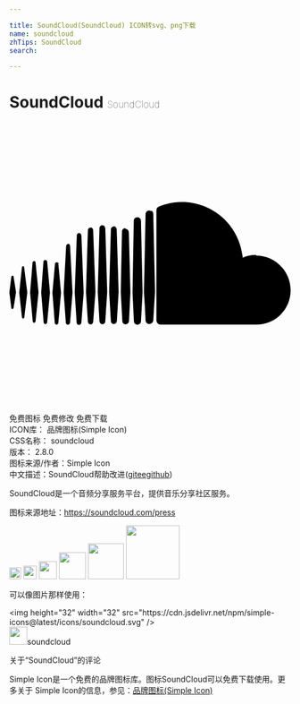 ```yaml
---

title: SoundCloud(SoundCloud) ICON转svg、png下载
name: soundcloud
zhTips: SoundCloud
search: 

---
```


# SoundCloud  <small style="font-size: 60%;font-weight: 100">SoundCloud</small>

<div id="svg" class="svg-wrap">
<svg role="img" viewBox="0 0 24 24" xmlns="http://www.w3.org/2000/svg"><title>SoundCloud icon</title><path d="M1.175 12.225c-.051 0-.094.046-.101.1l-.233 2.154.233 2.105c.007.058.05.098.101.098.05 0 .09-.04.099-.098l.255-2.105-.27-2.154c0-.057-.045-.1-.09-.1m-.899.828c-.06 0-.091.037-.104.094L0 14.479l.165 1.308c0 .055.045.094.09.094s.089-.045.104-.104l.21-1.319-.21-1.334c0-.061-.044-.09-.09-.09m1.83-1.229c-.061 0-.12.045-.12.104l-.21 2.563.225 2.458c0 .06.045.12.119.12.061 0 .105-.061.121-.12l.254-2.474-.254-2.548c-.016-.06-.061-.12-.121-.12m.945-.089c-.075 0-.135.06-.15.135l-.193 2.64.21 2.544c.016.077.075.138.149.138.075 0 .135-.061.15-.15l.24-2.532-.24-2.623c0-.075-.06-.135-.135-.135l-.031-.017zm1.155.36c-.005-.09-.075-.149-.159-.149-.09 0-.158.06-.164.149l-.217 2.43.2 2.563c0 .09.075.157.159.157.074 0 .148-.068.148-.158l.227-2.563-.227-2.444.033.015zm.809-1.709c-.101 0-.18.09-.18.181l-.21 3.957.187 2.563c0 .09.08.164.18.164.094 0 .174-.09.18-.18l.209-2.563-.209-3.972c-.008-.104-.088-.18-.18-.18m.959-.914c-.105 0-.195.09-.203.194l-.18 4.872.165 2.548c0 .12.09.209.195.209.104 0 .194-.089.21-.209l.193-2.548-.192-4.856c-.016-.12-.105-.21-.21-.21m.989-.449c-.121 0-.211.089-.225.209l-.165 5.275.165 2.52c.014.119.104.225.225.225.119 0 .225-.105.225-.225l.195-2.52-.196-5.275c0-.12-.105-.225-.225-.225m1.245.045c0-.135-.105-.24-.24-.24-.119 0-.24.105-.24.24l-.149 5.441.149 2.503c.016.135.121.24.256.24s.24-.105.24-.24l.164-2.503-.164-5.456-.016.015zm.749-.134c-.135 0-.255.119-.255.254l-.15 5.322.15 2.473c0 .15.12.255.255.255s.255-.12.255-.27l.15-2.474-.165-5.307c0-.148-.12-.27-.271-.27m1.005.166c-.164 0-.284.135-.284.285l-.103 5.143.135 2.474c0 .149.119.277.284.277.149 0 .271-.12.284-.285l.121-2.443-.135-5.112c-.012-.164-.135-.285-.285-.285m1.184-.945c-.045-.029-.105-.044-.165-.044s-.119.015-.165.044c-.09.054-.149.15-.149.255v.061l-.104 6.048.115 2.449v.008c.008.06.03.135.074.18.058.061.142.104.234.104.08 0 .158-.044.209-.09.058-.06.091-.135.091-.225l.015-.24.117-2.203-.135-6.086c0-.104-.061-.193-.135-.239l-.002-.022zm1.006-.547c-.045-.045-.09-.061-.15-.061-.074 0-.149.016-.209.061-.075.061-.119.15-.119.24v.029l-.137 6.609.076 1.215.061 1.185c0 .164.148.314.328.314.181 0 .33-.15.33-.329l.15-2.414-.15-6.637c0-.12-.074-.221-.165-.277m8.934 3.777c-.405 0-.795.086-1.139.232-.24-2.654-2.46-4.736-5.188-4.736-.659 0-1.305.135-1.889.359-.225.09-.27.18-.285.359v9.368c.016.18.15.33.33.345h8.185C22.681 17.218 24 15.914 24 14.28s-1.319-2.952-2.938-2.952"/></svg>
</div>
<detail full-name='soundcloud'></detail>

<div class="detail-page">
<p>
<span><span class="badge-success badge">免费图标</span> <span class="badge-success badge">免费修改</span>  <span class="badge-success badge">免费下载</span> </span>
<br/>
<span>
ICON库：
<span class="badge-secondary badge">品牌图标(Simple Icon)</span> 
</span>
<br/>
<span>
CSS名称：
<span class="badge-secondary badge">soundcloud</span> 
</span>

<br/>
<span>
版本：
<span class="badge-secondary badge">2.8.0</span> 
</span>
<br/>
<span>图标来源/作者：<span class="badge-light badge">Simple Icon</span></span> 
<br/>
<span class="zh-detail">中文描述：<span class="badge-primary badge">SoundCloud</span><span class="help-link"><span>帮助改进</span>(<a href="https://gitee.com/liuwave/icon-helper/edit/master/json/brands/soundcloud.json" target="_blank" rel="noopener noreferrer">gitee</a><a href="https://github.com/liuwave/icon-helper/edit/master/json/brands/soundcloud.json" target="_blank" rel="noopener noreferrer">github</a></span>)</span><br/>
</p>
</div><div class="description description alert alert-light"><p>SoundCloud是一个音频分享服务平台，提供音乐分享社区服务。</p><p>图标来源地址：<a href="https://soundcloud.com/press" target="_blank" rel="noopener noreferrer">https://soundcloud.com/press</a></p></div>
<div class="alert alert-dark">
<img height="21" width="21" src="https://cdn.jsdelivr.net/npm/simple-icons@latest/icons/soundcloud.svg" />
<img height="24" width="24" src="https://cdn.jsdelivr.net/npm/simple-icons@latest/icons/soundcloud.svg" />
<img height="32" width="32" src="https://cdn.jsdelivr.net/npm/simple-icons@latest/icons/soundcloud.svg" />
<img height="48" width="48" src="https://cdn.jsdelivr.net/npm/simple-icons@latest/icons/soundcloud.svg" />
<img height="64" width="64" src="https://cdn.jsdelivr.net/npm/simple-icons@latest/icons/soundcloud.svg" />
<img height="96" width="96" src="https://cdn.jsdelivr.net/npm/simple-icons@latest/icons/soundcloud.svg" />

</div>
<div>
  <p>可以像图片那样使用：    
  </p>
  <div class="alert alert-primary" style="font-size: 14px">
    &lt;img height="32" width="32" src="https://cdn.jsdelivr.net/npm/simple-icons@latest/icons/soundcloud.svg" /&gt;
    <copy-btn content='<img height="32" width="32" src="https://cdn.jsdelivr.net/npm/simple-icons@latest/icons/soundcloud.svg" />'></copy-btn>
  </div>
  <div class="alert alert-secondary">
    <img height="32" width="32" src="https://cdn.jsdelivr.net/npm/simple-icons@latest/icons/soundcloud.svg" />soundcloud
    <copy-btn content="soundcloud" btn-title="复制图标名称"></copy-btn>
  </div>
</div>

<Vssue title="关于“SoundCloud”的评论" >关于“SoundCloud”的评论</Vssue>


<div><p>Simple Icon是一个免费的品牌图标库。图标SoundCloud可以免费下载使用。更多关于  Simple Icon的信息，参见：<a target="_blank" href="https://iconhelper.cn/brands.html">品牌图标(Simple Icon)</a>
</p></div>
